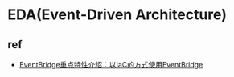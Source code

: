 # EDA(Event-Driven Architecture)

## ref
+ [EventBridge重点特性介绍：以IaC的方式使用EventBridge](https://developer.aliyun.com/article/949544)